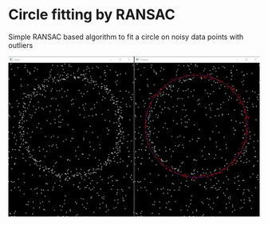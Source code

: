 # Circle fitting by RANSAC
Simple RANSAC based algorithm to fit a circle on noisy data points with outliers

![Result](/ReadmeAssets/result.jpg)
